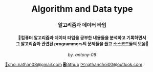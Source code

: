 <h1 align=center>
Algorithm and Data type
</h1>

<h3 align=center>
알고리즘과 데이터 타입
</h3>

<h4 align=center>
            📜컴퓨터 알고리즘과 데이터 타입을 공부한 내용들을 분석하고 기록하면서
            <br>그 알고리즘과 관련된 programmers의 문제들을 풀고 소스코드들의 모음📜
</h6>

<p align=center><i>
by. antony-08
</i></p>


<a href="https://mail.google.com/">📧choi.nathan08@gmail.com</a>
<a href="https://github.com/antony-08">🖥️Github</a>
<a href="https://outlook.live.com/mail/">✉️nathanchoi00@outlook.com</a>
